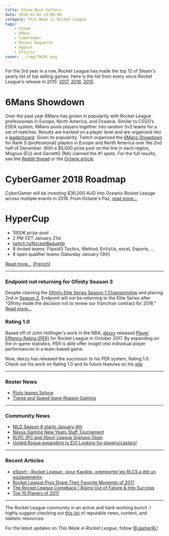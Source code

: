 ```yaml
---
title: Steam Best Sellers
date: 2018-01-02 13:00:00
category: This Week in Rocket League
tags:
    - Steam
    - 6Mans
    - CyberGamer
    - Rocket Baguette
    - HyperX
    - Gfinity
cover: ../img/TWiRL.png
---
```


For the 3rd year in a row, Rocket League has made the top 12 of Steam's yearly list of top selling games. Here is the list from every since Rocket League's release in 2015: [2017](http://store.steampowered.com/sale/2017_best_sellers/), [2016](http://store.steampowered.com/sale/2016_top_sellers/), [2015](https://www.gamespot.com/articles/steams-20-best-selling-pc-games-of-2015-made-650m-/1100-6433510/).

# 6Mans Showdown

Over the past year 6Mans has grown in popularity with Rocket League professionals in Europe, North America, and Oceania. Similar to CSGO’s ESEA system, 6Mans pools players together into random 3v3 teams for a set of matches. Results are tracked on a player level and are organized into a [leaderboard](https://docs.google.com/spreadsheets/d/13uT0TBMs99CJ-VaSDoxvZBQYukJX3My0WU_5rjfLWXQ/edit#gid=1964528333). Given its popularity, Twitch organized the [6Mans Showdown](https://nm.reddit.com/r/RocketLeague/comments/7k4bl6/twitch_esports_presents_6mans_streamer_showdown/) for Rank S (professional) players in Europe and North America over the 2nd half of December. With a \$5,000 prize pool on the line in each region, Mognus (EU) and GarrettG (NA) claimed the #1 spots. For the full results, see the [Reddit thread](https://nm.reddit.com/r/RocketLeague/comments/7nhkuf/results_twitch_esports_6mans_streamer_showdown/) or the [Octane article](http://octane.gg/news/6-mans-streamer-showdown-final-results/).

# CyberGamer 2018 Roadmap

CyberGamer will be investing \$36,000 AUD into Oceanic Rocket Leauge across multiple events in 2018. From Octane's Paz, [read more...](http://octane.gg/news/cybergamer-2018-roadmap/)

# HyperCup

-   1000€ prize-pool
-   2 PM CET January 21st
-   [twitch.tv/RocketBaguette](https://twitch.tv/RocketBaguette)
-   8 invited teams: Flipsid3 Tactics, Method, EnVyUs, exceL Esports, ...
-   8 open qualifier teams (Saturday January 13th)

[Read more...](http://octane.gg/news/hyperx-and-rocket-baguette-to-host-hypercup-event/) [(French)](http://rocketbaguette.com/hypercup/)

---

### Endpoint not returning for Gfinity Season 3

Despite claiming the [Gfinity Elite Series Season 1 Championship](https://rl-esports.gamepedia.com/Gfinity/Elite_Series/Season_1/Playoffs) and placing 2nd in [Season 2](https://rl-esports.gamepedia.com/Gfinity/Elite_Series/Season_2/Playoffs), Endpoint will not be returning to the Elite Series after "Gfinity made the decision not to renew our franchise contract for 2018." [Read more...](https://endpoint.gg/endpoint/new-year-update/)

### Rating 1.0

Based off of John Hollinger's work in the NBA, [dexzy](https://twitter.com/dexzyEsports) released [Player Effiency Rating (PER)](https://medium.com/@dexzy_RL/player-efficiency-rating-in-rocket-league-7e8631bb814a) for Rocket League in October 2017. By expanding on the in-game statistics, PER is able offer insight into individual player performances in a team-based game.

Now, dexzy has released the successor to his PER system, Rating 1.0. Check out his work on Rating 1.0 and its future features on his [site](https://dexzy.github.io/).

---

### Roster News

-   [Pluto leaves Splyce](https://twitter.com/PlutoRL/status/946821886171910145)
-   [Tigree and Speed leave Reason Gaming](http://octane.gg/news/tigreee-and-speed-leave-reason-gaming)

---

### Community News

-   [MLD Season 6 starts January 4th](https://twitter.com/MLDoubles/status/946072450856562688)
-   [Nexus Gaming New Years Staff Tournament](https://twitter.com/NexusGamingRL/status/947217489494020096)
-   [RLPC (PC and Xbox) League Signups Open](https://www.reddit.com/r/RocketLeague/comments/7mgqsg/rlpc_pc_and_xbox_league_signups_open/)
-   [United Rogue expanding to EU! Looking for players/casters!](https://www.reddit.com/r/RocketLeagueClashes/comments/7nn85p/leagueeupcps43v3_united_rogue_expanding_to_eu/)

---

### Recent Articles

-   [eSport - Rocket League : pour Kaydop, «remporter les RLCS a été un soulagement»](https://www.lequipe.fr/Esport/Actualites/Esport-rocket-league-pour-kaydop-remporter-les-rlcs-a-ete-un-soulagement/862914)
-   [Rocket League Pros Share Their Favorite Moments of 2017](https://www.redbull.com/us-en/rocket-league-pros-favorite-moments-2017)
-   [The Rocket League Comeback | Rising Out of Failure & Into Success](https://www.youtube.com/watch?v=VnkV9ayKL7M)
-   [Top 10 Players of 2017](http://octane.gg/news/top-ten-players-of-2017/)

---

The Rocket League community in an active and hard-working bunch. I highly suggest checking out [this list](https://jasher.io/rocket-league-resources/) of reputable news, content, and statistic resources.

For the latest updates on _This Week in Rocket League_, follow [@JasherRL](https://twitter.com/JasherRL)!
